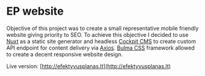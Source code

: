 # EP website

Objective of this project was to create a small representative mobile friendly website giving priority to SEO. 
To achieve this objective I decided to use [Nuxt](https://nuxtjs.org/) as a static site generator and headless [Cockpit CMS](https://getcockpit.com/) to create custom API endpoint for content delivery via [Axios](https://github.com/axios/axios). [Bulma CSS](https://bulma.io/) framework allowed to create a decent responsive website design. 

Live version: [http://efektyvusplanas.lt](http://efektyvusplanas.lt)

